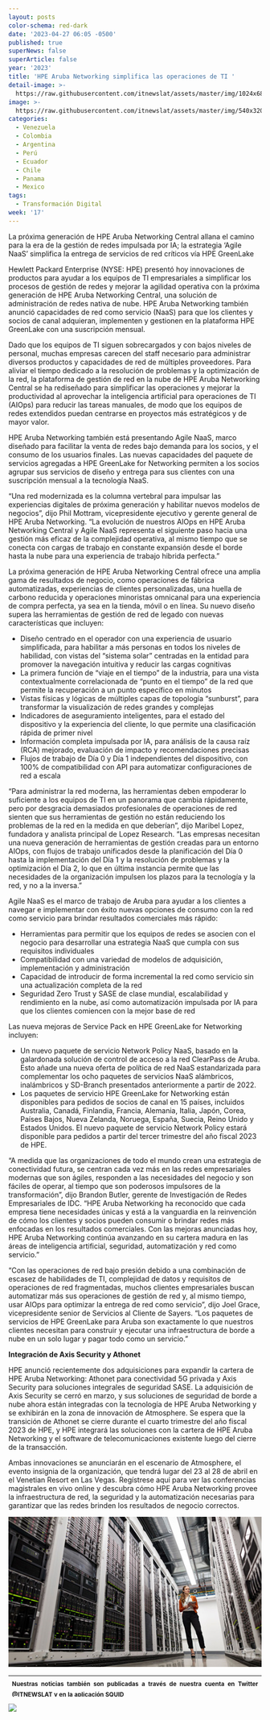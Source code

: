 ```yaml
---
layout: posts
color-schema: red-dark
date: '2023-04-27 06:05 -0500'
published: true
superNews: false
superArticle: false
year: '2023'
title: 'HPE Aruba Networking simplifica las operaciones de TI '
detail-image: >-
  https://raw.githubusercontent.com/itnewslat/assets/master/img/1024x680/Aruba-HP-g.jpg
image: >-
  https://raw.githubusercontent.com/itnewslat/assets/master/img/540x320/Aruba-HP-p.jpg
categories:
  - Venezuela
  - Colombia
  - Argentina
  - Perú
  - Ecuador
  - Chile
  - Panama
  - Mexico
tags:
  - Transformación Digital
week: '17'
---
```

La próxima generación de HPE Aruba Networking Central allana el camino para la era de la gestión de redes impulsada por IA; la estrategia ‘Agile NaaS’ simplifica la entrega de servicios de red críticos vía HPE GreenLake

Hewlett Packard Enterprise (NYSE: HPE) presentó hoy innovaciones de productos para ayudar a los equipos de TI empresariales a simplificar los procesos de gestión de redes y mejorar la agilidad operativa con la próxima generación de HPE Aruba Networking Central, una solución de administración de redes nativa de nube. HPE Aruba Networking también anunció capacidades de red como servicio (NaaS) para que los clientes y socios de canal adquieran, implementen y gestionen en la plataforma HPE GreenLake con una suscripción mensual.

Dado que los equipos de TI siguen sobrecargados y con bajos niveles de personal, muchas empresas carecen del staff necesario para administrar diversos productos y capacidades de red de múltiples proveedores. Para aliviar el tiempo dedicado a la resolución de problemas y la optimización de la red, la plataforma de gestión de red en la nube de HPE Aruba Networking Central se ha rediseñado para simplificar las operaciones y mejorar la productividad al aprovechar la inteligencia artificial para operaciones de TI (AIOps) para reducir las tareas manuales, de modo que los equipos de redes extendidos puedan centrarse en proyectos más estratégicos y de mayor valor.

HPE Aruba Networking también está presentando Agile NaaS, marco diseñado para facilitar la venta de redes bajo demanda para los socios, y el consumo de los usuarios finales. Las nuevas capacidades del paquete de servicios agregadas a HPE GreenLake for Networking permiten a los socios agrupar sus servicios de diseño y entrega para sus clientes con una suscripción mensual a la tecnología NaaS.

“Una red modernizada es la columna vertebral para impulsar las experiencias digitales de próxima generación y habilitar nuevos modelos de negocios”, dijo Phil Mottram, vicepresidente ejecutivo y gerente general de HPE Aruba Networking. “La evolución de nuestros AIOps en HPE Aruba Networking Central y Agile NaaS representa el siguiente paso hacia una gestión más eficaz de la complejidad operativa, al mismo tiempo que se conecta con cargas de trabajo en constante expansión desde el borde hasta la nube para una experiencia de trabajo hibrida perfecta.”

La próxima generación de HPE Aruba Networking Central ofrece una amplia gama de resultados de negocio, como operaciones de fábrica automatizadas, experiencias de clientes personalizadas, una huella de carbono reducida y operaciones minoristas omnicanal para una experiencia de compra perfecta, ya sea en la tienda, móvil o en línea. Su nuevo diseño supera las herramientas de gestión de red de legado con nuevas características que incluyen:

- Diseño centrado en el operador con una experiencia de usuario simplificada, para habilitar a más personas en todos los niveles de habilidad, con vistas del “sistema solar” centradas en la entidad para promover la navegación intuitiva y reducir las cargas cognitivas
- La primera función de “viaje en el tiempo” de la industria, para una vista contextualmente correlacionada de “punto en el tiempo” de la red que permite la recuperación a un punto específico en minutos 
- Vistas físicas y lógicas de múltiples capas de topología “sunburst”, para transformar la visualización de redes grandes y complejas
- Indicadores de aseguramiento inteligentes, para el estado del dispositivo y la experiencia del cliente, lo que permite una clasificación rápida de primer nivel 
- Información completa impulsada por IA, para análisis de la causa raíz (RCA) mejorado, evaluación de impacto y recomendaciones precisas
- Flujos de trabajo de Día 0 y Día 1 independientes del dispositivo, con 100% de compatibilidad con API para automatizar configuraciones de red a escala

“Para administrar la red moderna, las herramientas deben empoderar lo suficiente a los equipos de TI en un panorama que cambia rápidamente, pero por desgracia demasiados profesionales de operaciones de red sienten que sus herramientas de gestión no están reduciendo los problemas de la red en la medida en que deberían”, dijo Maribel Lopez, fundadora y analista principal de Lopez Research. “Las empresas necesitan una nueva generación de herramientas de gestión creadas para un entorno AIOps, con flujos de trabajo unificados desde la planificación del Día 0 hasta la implementación del Día 1 y la resolución de problemas y la optimización el Día 2, lo que en última instancia permite que las necesidades de la organización impulsen los plazos para la tecnología y la red, y no a la inversa.”

Agile NaaS es el marco de trabajo de Aruba para ayudar a los clientes a navegar e implementar con éxito nuevas opciones de consumo con la red como servicio para brindar resultados comerciales más rápido:
- Herramientas para permitir que los equipos de redes se asocien con el negocio para desarrollar una estrategia NaaS que cumpla con sus requisitos individuales
- Compatibilidad con una variedad de modelos de adquisición, implementación y administración
- Capacidad de introducir de forma incremental la red como servicio sin una actualización completa de la red
- Seguridad Zero Trust y SASE de clase mundial, escalabilidad y rendimiento en la nube, así como automatización impulsada por IA para que los clientes comiencen con la mejor base de red

Las nueva mejoras de Service Pack en HPE GreenLake for Networking incluyen:

- Un nuevo paquete de servicio Network Policy NaaS, basado en la galardonada solución de control de acceso a la red ClearPass de Aruba. Esto añade una nueva oferta de política de red NaaS estandarizada para complementar los ocho paquetes de servicios NaaS alámbricos, inalámbricos y SD-Branch presentados anteriormente a partir de 2022.
- Los paquetes de servicio HPE GreenLake for Networking están disponibles para pedidos de socios de canal en 15 países, incluidos Australia, Canadá, Finlandia, Francia, Alemania, Italia, Japón, Corea, Países Bajos, Nueva Zelanda, Noruega, España, Suecia, Reino Unido y Estados Unidos. El nuevo paquete de servicio Network Policy estará disponible para pedidos a partir del tercer trimestre del año fiscal 2023 de HPE.


“A medida que las organizaciones de todo el mundo crean una estrategia de conectividad futura, se centran cada vez más en las redes empresariales modernas que son ágiles, responden a las necesidades del negocio y son fáciles de operar, al tiempo que son poderosos impulsores de la transformación”, dijo Brandon Butler, gerente de Investigación de Redes Empresariales de IDC. “HPE Aruba Networking ha reconocido que cada empresa tiene necesidades únicas y está a la vanguardia en la reinvención de cómo los clientes y socios pueden consumir o brindar redes más enfocadas en los resultados comerciales. Con las mejoras anunciadas hoy, HPE Aruba Networking continúa avanzando en su cartera madura en las áreas de inteligencia artificial, seguridad, automatización y red como servicio.”

“Con las operaciones de red bajo presión debido a una combinación de escasez de habilidades de TI, complejidad de datos y requisitos de operaciones de red fragmentadas, muchos clientes empresariales buscan automatizar más sus operaciones de gestión de red y, al mismo tiempo, usar AIOps para optimizar la entrega de red como servicio”, dijo Joel Grace, vicepresidente senior de Servicios al Cliente de Sayers. “Los paquetes de servicios de HPE GreenLake para Aruba son exactamente lo que nuestros clientes necesitan para construir y ejecutar una infraestructura de borde a nube en un solo lugar y pagar todo como un servicio.”

**Integración de Axis Security y Athonet**

HPE anunció recientemente dos adquisiciones para expandir la cartera de HPE Aruba Networking: Athonet para conectividad 5G privada y Axis Security para soluciones integrales de seguridad SASE. La adquisición de Axis Security se cerró en marzo, y sus soluciones de seguridad de borde a nube ahora están integradas con la tecnología de HPE Aruba Networking y se exhibirán en la zona de innovación de Atmosphere. Se espera que la transición de Athonet se cierre durante el cuarto trimestre del año fiscal 2023 de HPE, y HPE integrará las soluciones con la cartera de HPE Aruba Networking y el software de telecomunicaciones existente luego del cierre de la transacción.

Ambas innovaciones se anunciarán en el escenario de Atmosphere, el evento insignia de la organización, que tendrá lugar del 23 al 28 de abril en el Venetian Resort en Las Vegas. Regístrese aquí para ver las conferencias magistrales en vivo online y descubra cómo HPE Aruba Networking provee la infraestructura de red, la seguridad y la automatización necesarias para garantizar que las redes brinden los resultados de negocio correctos.

![](https://raw.githubusercontent.com/itnewslat/assets/master/img/540x320/Aruba-HP-p.jpg)

<table style="height: 42px;" width="569">
<tbody>
<tr>
<td style="text-align: justify;"><sub><strong>Nuestras noticias también son publicadas a través de nuestra cuenta en Twitter <a href="https://twitter.com/itnewslat?lang=es">@ITNEWSLAT</a> y en la aplicación <a href="https://squidapp.co/en/">SQUID</a></strong></sub></td>
</tr>
</tbody>
</table>
<img src="https://tracker.metricool.com/c3po.jpg?hash=56f88a41e39ab42c063cc51676587a04"/>